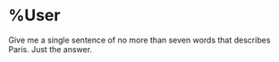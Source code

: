 # %User

Give me a single sentence of no more than seven words that describes Paris. Just the answer.
<!--llm

# %Assistant

Romantic city of lights, art, and cuisine.


# %Assistant

Iconic city of lights, love, and culture.
llm-->